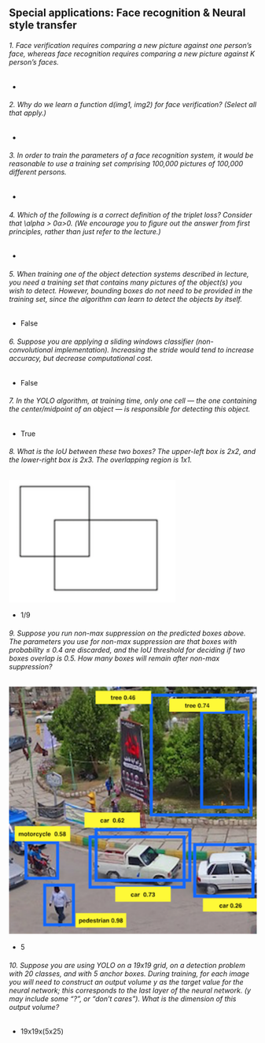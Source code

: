 ## Special applications: Face recognition & Neural style transfer

###### 1. Face verification requires comparing a new picture against one person’s face, whereas face recognition requires comparing a new picture against K person’s faces.
- 

###### 2. Why do we learn a function *d(img1, img2)* for face verification? (Select all that apply.)
-

###### 3. In order to train the parameters of a face recognition system, it would be reasonable to use a training set comprising 100,000 pictures of 100,000 different persons.
- 

###### 4. Which of the following is a correct definition of the triplet loss? Consider that \alpha > 0α>0. (We encourage you to figure out the answer from first principles, rather than just refer to the lecture.)
- 

###### 5. When training one of the object detection systems described in lecture, you need a training set that contains many pictures of the object(s) you wish to detect. However, bounding boxes do not need to be provided in the training set, since the algorithm can learn to detect the objects by itself.
- False

###### 6. Suppose you are applying a sliding windows classifier (non-convolutional implementation). Increasing the stride would tend to increase accuracy, but decrease computational cost.
- False

###### 7. In the YOLO algorithm, at training time, only one cell <html>&mdash;</html> the one containing the center/midpoint of an object <html>&mdash;</html> is responsible for detecting this object.
- True

###### 8. What is the IoU between these two boxes? The upper-left box is 2x2, and the lower-right box is 2x3. The overlapping region is 1x1.
![Image of Boxes](/convolutional-neural-networks/images/iou.png)
- 1/9

###### 9. Suppose you run non-max suppression on the predicted boxes above. The parameters you use for non-max suppression are that boxes with probability ≤ 0.4 are discarded, and the IoU threshold for deciding if two boxes overlap is 0.5. How many boxes will remain after non-max suppression?
![Image of Predicted Boxes](/convolutional-neural-networks/images/boxes.png)
- 5

###### 10. Suppose you are using YOLO on a 19x19 grid, on a detection problem with 20 classes, and with 5 anchor boxes. During training, for each image you will need to construct an output volume *y* as the target value for the neural network; this corresponds to the last layer of the neural network. (*y* may include some “?”, or “don’t cares”). What is the dimension of this output volume?
- 19x19x(5x25)
